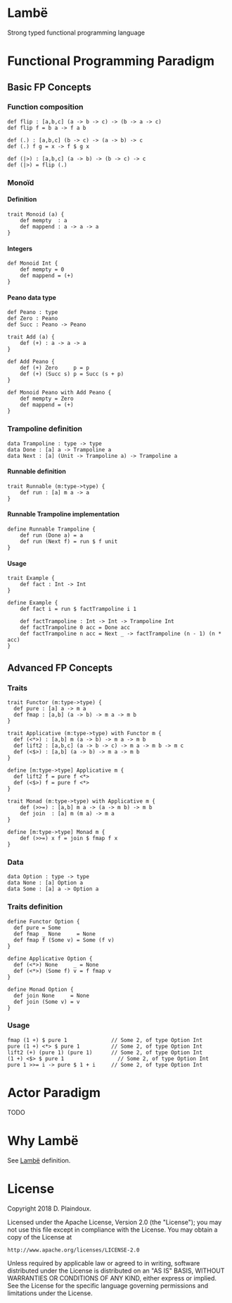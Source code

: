 # Lambë 

Strong typed functional programming language

# Functional Programming Paradigm

## Basic FP Concepts

### Function composition

```
def flip : [a,b,c] (a -> b -> c) -> (b -> a -> c)
def flip f = b a -> f a b

def (.) : [a,b,c] (b -> c) -> (a -> b) -> c
def (.) f g = x -> f $ g x

def (|>) : [a,b,c] (a -> b) -> (b -> c) -> c
def (|>) = flip (.)
```

### Monoïd

#### Definition

```
trait Monoid (a) {
    def mempty  : a
    def mappend : a -> a -> a 
}
```

#### Integers

```
def Monoid Int {
    def mempty = 0
    def mappend = (+)
}
```

#### Peano data type

```
def Peano : type
def Zero : Peano
def Succ : Peano -> Peano

trait Add (a) {
    def (+) : a -> a -> a
}

def Add Peano {
    def (+) Zero     p = p
    def (+) (Succ s) p = Succ (s + p)
}

def Monoid Peano with Add Peano {
    def mempty = Zero
    def mappend = (+)
}
```

### Trampoline definition

```
data Trampoline : type -> type
data Done : [a] a -> Trampoline a
data Next : [a] (Unit -> Trampoline a) -> Trampoline a
```
#### Runnable definition

```
trait Runnable (m:type->type) {
    def run : [a] m a -> a
}
```
#### Runnable Trampoline implementation

```
define Runnable Trampoline {
    def run (Done a) = a
    def run (Next f) = run $ f unit
}
```

#### Usage

```
trait Example {
    def fact : Int -> Int
}

define Example {
    def fact i = run $ factTrampoline i 1

    def factTrampoline : Int -> Int -> Trampoline Int
    def factTrampoline 0 acc = Done acc
    def factTrampoline n acc = Next _ -> factTrampoline (n - 1) (n * acc)
}    
```

## Advanced FP Concepts

### Traits

``` 
trait Functor (m:type->type) {
  def pure : [a] a -> m a
  def fmap : [a,b] (a -> b) -> m a -> m b
}

trait Applicative (m:type->type) with Functor m {
  def (<*>) : [a,b] m (a -> b) -> m a -> m b
  def lift2 : [a,b,c] (a -> b -> c) -> m a -> m b -> m c
  def (<$>) : [a,b] (a -> b) -> m a -> m b
}

define [m:type->type] Applicative m {
  def lift2 f = pure f <*>
  def (<$>) f = pure f <*>
}

trait Monad (m:type->type) with Applicative m {
    def (>>=) : [a,b] m a -> (a -> m b) -> m b
    def join  : [a] m (m a) -> m a
}

define [m:type->type] Monad m {
    def (>>=) x f = join $ fmap f x
}
```

### Data

```
data Option : type -> type
data None : [a] Option a
data Some : [a] a -> Option a
```

### Traits definition

```
define Functor Option {
  def pure = Some
  def fmap _ None     = None
  def fmap f (Some v) = Some (f v)
}

define Applicative Option {
  def (<*>) None     _ = None
  def (<*>) (Some f) v = f fmap v
}

define Monad Option {
  def join None     = None
  def join (Some v) = v
}
```

### Usage

```
fmap (1 +) $ pure 1              // Some 2, of type Option Int 
pure (1 +) <*> $ pure 1          // Some 2, of type Option Int 
lift2 (+) (pure 1) (pure 1)      // Some 2, of type Option Int 
(1 +) <$> $ pure 1                 // Some 2, of type Option Int 
pure 1 >>= i -> pure $ 1 + i     // Some 2, of type Option Int 
```

# Actor Paradigm

TODO

# Why Lambë

See [Lambë](http://tolkiengateway.net/wiki/Lambë) definition.

# License

Copyright 2018 D. Plaindoux.

Licensed under the Apache License, Version 2.0 (the "License");
you may not use this file except in compliance with the License.
You may obtain a copy of the License at

    http://www.apache.org/licenses/LICENSE-2.0

Unless required by applicable law or agreed to in writing, software
distributed under the License is distributed on an "AS IS" BASIS,
WITHOUT WARRANTIES OR CONDITIONS OF ANY KIND, either express or implied.
See the License for the specific language governing permissions and
limitations under the License.
